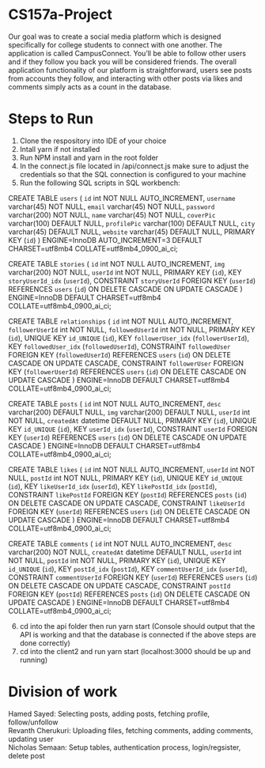 # CS157a-Project
Our goal was to create a social media platform  which is designed specifically for college students to connect with one another. The application is called CampusConnect. You’ll be able to follow other users and if they follow you back you will be considered friends. The overall application functionality of our platform is straightforward, users see posts from accounts they follow, and interacting with other posts via likes and comments simply acts as a count in the database. 

# Steps to Run
1. Clone the respository into IDE of your choice
2. Intall yarn if not installed
3. Run NPM install and yarn in the root folder
4. In the connect.js file located in /api/connect.js make sure to adjust the credentials so that the SQL connection is configured to your machine
5. Run the following SQL scripts in SQL workbench:

CREATE TABLE `users` (
  `id` int NOT NULL AUTO_INCREMENT,
  `username` varchar(45) NOT NULL,
  `email` varchar(45) NOT NULL,
  `password` varchar(200) NOT NULL,
  `name` varchar(45) NOT NULL,
  `coverPic` varchar(100) DEFAULT NULL,
  `profilePic` varchar(100) DEFAULT NULL,
  `city` varchar(45) DEFAULT NULL,
  `website` varchar(45) DEFAULT NULL,
  PRIMARY KEY (`id`)
) ENGINE=InnoDB AUTO_INCREMENT=3 DEFAULT CHARSET=utf8mb4 COLLATE=utf8mb4_0900_ai_ci;

CREATE TABLE `stories` (
  `id` int NOT NULL AUTO_INCREMENT,
  `img` varchar(200) NOT NULL,
  `userId` int NOT NULL,
  PRIMARY KEY (`id`),
  KEY `storyUserId_idx` (`userId`),
  CONSTRAINT `storyUserId` FOREIGN KEY (`userId`) REFERENCES `users` (`id`) ON DELETE CASCADE ON UPDATE CASCADE
) ENGINE=InnoDB DEFAULT CHARSET=utf8mb4 COLLATE=utf8mb4_0900_ai_ci;

CREATE TABLE `relationships` (
  `id` int NOT NULL AUTO_INCREMENT,
  `followerUserId` int NOT NULL,
  `followedUserId` int NOT NULL,
  PRIMARY KEY (`id`),
  UNIQUE KEY `id_UNIQUE` (`id`),
  KEY `followerUser_idx` (`followerUserId`),
  KEY `followedUser_idx` (`followedUserId`),
  CONSTRAINT `followedUser` FOREIGN KEY (`followedUserId`) REFERENCES `users` (`id`) ON DELETE CASCADE ON UPDATE CASCADE,
  CONSTRAINT `followerUser` FOREIGN KEY (`followerUserId`) REFERENCES `users` (`id`) ON DELETE CASCADE ON UPDATE CASCADE
) ENGINE=InnoDB DEFAULT CHARSET=utf8mb4 COLLATE=utf8mb4_0900_ai_ci;

CREATE TABLE `posts` (
  `id` int NOT NULL AUTO_INCREMENT,
  `desc` varchar(200) DEFAULT NULL,
  `img` varchar(200) DEFAULT NULL,
  `userId` int NOT NULL,
  `createdAt` datetime DEFAULT NULL,
  PRIMARY KEY (`id`),
  UNIQUE KEY `id_UNIQUE` (`id`),
  KEY `userId_idx` (`userId`),
  CONSTRAINT `userId` FOREIGN KEY (`userId`) REFERENCES `users` (`id`) ON DELETE CASCADE ON UPDATE CASCADE
) ENGINE=InnoDB DEFAULT CHARSET=utf8mb4 COLLATE=utf8mb4_0900_ai_ci;

CREATE TABLE `likes` (
  `id` int NOT NULL AUTO_INCREMENT,
  `userId` int NOT NULL,
  `postId` int NOT NULL,
  PRIMARY KEY (`id`),
  UNIQUE KEY `id_UNIQUE` (`id`),
  KEY `likeUserId_idx` (`userId`),
  KEY `likePostId_idx` (`postId`),
  CONSTRAINT `likePostId` FOREIGN KEY (`postId`) REFERENCES `posts` (`id`) ON DELETE CASCADE ON UPDATE CASCADE,
  CONSTRAINT `likeUserId` FOREIGN KEY (`userId`) REFERENCES `users` (`id`) ON DELETE CASCADE ON UPDATE CASCADE
) ENGINE=InnoDB DEFAULT CHARSET=utf8mb4 COLLATE=utf8mb4_0900_ai_ci;

CREATE TABLE `comments` (
  `id` int NOT NULL AUTO_INCREMENT,
  `desc` varchar(200) NOT NULL,
  `createdAt` datetime DEFAULT NULL,
  `userId` int NOT NULL,
  `postId` int NOT NULL,
  PRIMARY KEY (`id`),
  UNIQUE KEY `id_UNIQUE` (`id`),
  KEY `postId_idx` (`postId`),
  KEY `commentUserId_idx` (`userId`),
  CONSTRAINT `commentUserId` FOREIGN KEY (`userId`) REFERENCES `users` (`id`) ON DELETE CASCADE ON UPDATE CASCADE,
  CONSTRAINT `postId` FOREIGN KEY (`postId`) REFERENCES `posts` (`id`) ON DELETE CASCADE ON UPDATE CASCADE
) ENGINE=InnoDB DEFAULT CHARSET=utf8mb4 COLLATE=utf8mb4_0900_ai_ci;

6. cd into the api folder then run yarn start (Console should output that the API is working and that the database is connected if the above steps are done correctly)
7. cd into the client2 and run yarn start (localhost:3000 should be up and running)
# Division of work
Hamed Sayed: Selecting posts, adding posts, fetching profile, follow/unfollow <br />
Revanth Cherukuri: Uploading files, fetching comments, adding comments, updating user <br />
Nicholas Semaan: Setup tables, authentication process, login/regsister, delete post <br />
